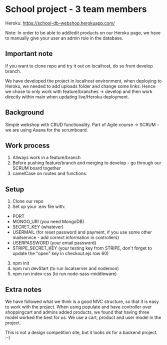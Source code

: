 # School project - 3 team members

Heroku: https://school-db-webshop.herokuapp.com/

Note: In order to be able to add/edit products on our Heroku page, we have to manually give your user an admin role in the database. 

## Important note

If you want to clone repo and try it out on localhost, do so from develop branch.

We have developed the project in localhost environment, when deploying to Heroku, we needed to add uploads folder and change some links. Hence we chose to only work with feature/branches -> develop and then work directly within main when updating live/Heroku deployment. 

## Background

Simple webshop with CRUD functionality.
Part of Agile course -> SCRUM - we are using Asana for the scrumboard. 

## Work process

1. Allways work in a feature/branch
2. Before pushing feature/branch and merging to develop - go through our SCRUM board together
3. camelCase on routes and functions.

## Setup

1. Clone our repo
2. Set up your .env file with: 
  - PORT
  - MONGO_URI (you need MongoDB) 
  - SECRET_KEY (whatever)
  - USERMAIL (for reset password and payment, if you use some other mailservice - add correct information in controllers)
  - USERPASSWORD (your email password) 
  - STRIPE_SECRET_KEY (your testing key from STRIPE, don't forget to update the "open" key in checkout.ejs row 60) 
 
3. npm init
4. npm run devStart (to run localserver and nodemon) 
5. npm run index-css (to run node-sass-middleware)


## Extra notes 

We have followed what we think is a good MVC structure, so that it is easy to work with the project. When using populate and have controller over shoppingcart and admins added products, we found that having three model worked the best for us. We use a cart, product and user model in the project. 

This is not a design competition site, but it looks ok for a backend project. :-) 
